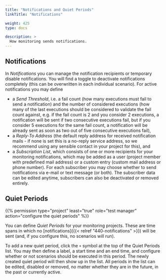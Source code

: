 ```yaml
---
title: "Notifications and Quiet Periods"
linkTitle: "Notifications"

weight: 425
type: docs

description: >
  How monitoring sends notifications.
---
```


## Notifications

In _Notifications_ you can manage the notification recipients or temporary disable notifications. You will find a toggle to deactivate notifications completely (this can be overwritten in each individual scenario). For active notifications you may define
* a _Send Threshold_, i.e. a fail count (how many executions must fail to send a notification) and the number of considered executions (how many of the last executions should be considered to validate the fail count against, e.g. if the fail count is 2 and you consider 2 executions, a notification will be sent if two consecutive executions fail, but if you consider 5 executions for the same fail count, a notification will be already sent as soon as two out of five consecutive executions fail), 
* a _Reply-To Address_ (the default reply address for received notification mails - if none is set this is a no-reply service address, so we recommend using any sensible contact in your project for this), and
* a _Subscription List_, which consists of one or more recipients for your monitoring notifications, which may be added as a user (project member with predefined mail address) or a custom entry (custom mail address or phone number). For each subscriber you may choose whether to send notifications via e-mail or text message (or both). The subscriber data can be edited anytime, subscribers can also be deactivated or removed entirely.

## Quiet Periods

{{% permission type="project" least="true" role="test manager" action="configure the quiet periods" %}}

You can define _Quiet Periods_ for your monitoring projects. These are time spans in which no [notifications]({{< relref "440-notifications" >}}) will be sent (and, if you configure this, no scenarios will run). 

To add a new quiet period, click the `+` symbol at the top of the Quiet Periods list. You may then define a label, a start time and an end time, and configure whether or not scenarios should be executed in this period. The newly created quiet period will then show up in the list. All periods in the list can be edited, disabled or removed, no matter whether they are in the future, in the past or currently active. 

